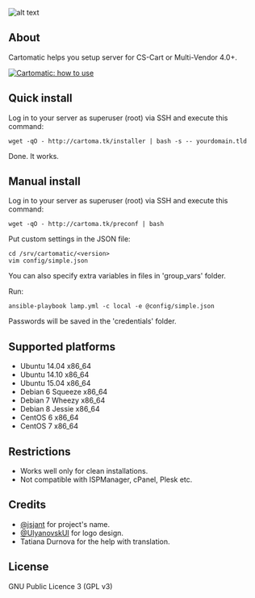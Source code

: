 ![alt text](https://raw.githubusercontent.com/gongled/cartomatic/master/cartomatic.png "Cartomatic Logo")

## About

Cartomatic helps you setup server for CS-Cart or Multi-Vendor 4.0+.

[![Cartomatic: how to use](https://img.youtube.com/vi/qywoXad8ZIM/0.jpg)](http://www.youtube.com/watch?v=qywoXad8ZIM)

## Quick install

Log in to your server as superuser (root) via SSH and execute this command:

    wget -qO - http://cartoma.tk/installer | bash -s -- yourdomain.tld

Done. It works.

## Manual install

Log in to your server as superuser (root) via SSH and execute this command:

    wget -qO - http://cartoma.tk/preconf | bash

Put custom settings in the JSON file:

    cd /srv/cartomatic/<version>
    vim config/simple.json

You can also specify extra variables in files in 'group_vars' folder.

Run:

    ansible-playbook lamp.yml -c local -e @config/simple.json

Passwords will be saved in the 'credentials' folder.

## Supported platforms

* Ubuntu 14.04 x86_64
* Ubuntu 14.10 x86_64
* Ubuntu 15.04 x86_64
* Debian 6 Squeeze x86_64
* Debian 7 Wheezy x86_64
* Debian 8 Jessie x86_64
* CentOS 6 x86_64
* CentOS 7 x86_64

## Restrictions

* Works well only for clean installations.
* Not compatible with ISPManager, cPanel, Plesk etc.

## Credits

* [@jsjant](https://github.com/jsjant) for project's name.
* [@UlyanovskUI](https://twitter.com/UlyanovskUI) for logo design.
* Tatiana Durnova for the help with translation.

## License

GNU Public Licence 3 (GPL v3)
